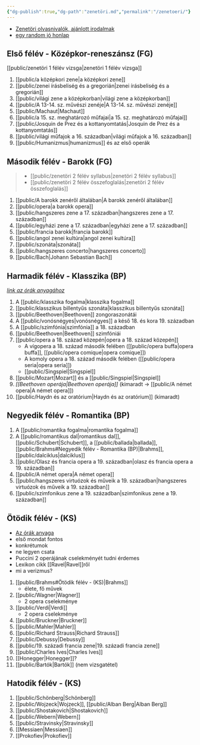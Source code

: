 ```yaml
---
{"dg-publish":true,"dg-path":"zenetöri.md","permalink":"/zenetoeri/"}
---
```


- [Zenetöri olvasnivalók, ajánlott irodalmak](https://icedrive.net/s/7YZhDhV1uXV823hAT9xiSAXC34uZ)
- [egy random jó honlap](https://varkonyitanarur.hu)
## Első félév - Középkor-reneszánsz (FG)
[[public/zenetöri 1 félév vizsga\|zenetöri 1 félév vizsga]]

1. [[public/a középkori zene\|a középkori zene]]
2. [[public/zenei írásbeliség és a gregorián\|zenei írásbeliség és a gregorián]]
3. [[public/világi zene a középkorban\|világi zene a középkorban]]
4. [[public/A 13-14. sz. művészi zenéje\|A 13-14. sz. művészi zenéje]]
5. [[public/Machaut\|Machaut]]
6. [[public/a 15. sz. meghatározó műfajai\|a 15. sz. meghatározó műfajai]]
7. [[public/Josquin de Prez és a kottanyomtatás\|Josquin de Prez és a kottanyomtatás]]
8. [[public/világi műfajok a 16. században\|világi műfajok a 16. században]]
9. [[public/Humanizmus\|humanizmus]] és az első operák


## Második félév - Barokk (FG)
> - [[public/zenetöri 2 félév syllabus\|zenetöri 2 félév syllabus]]
> - [[public/zenetöri 2 félév összefoglalás\|zenetöri 2 félév összefoglalás]]

1. [[public/A barokk zenéről általában\|A barokk zenéről általában]]
2. [[public/opera\|a barokk opera]]
3. [[public/hangszeres zene a 17. században\|hangszeres zene a 17. században]]
4. [[public/egyházi zene a 17. században\|egyházi zene a 17. században]]
5. [[public/francia barokk\|francia barokk]]
6. [[public/angol zenei kultúra\|angol zenei kultúra]]
7. [[public/szonáta\|szonáta]]
8. [[public/hangszeres concerto\|hangszeres concerto]]
9. [[public/Bach\|Johann Sebastian Bach]]


## Harmadik félév - Klasszika (BP)
*[link az órák anyagához](https://1drv.ms/u/s!AhnUZeCwDLoe9j95BE0rGZJdMx0l?e=u23yaS)*

1. A [[public/klasszika fogalma\|klasszika fogalma]]
2. [[public/klasszikus billentyűs szonáta\|klasszikus billentyűs szonáta]]
3. [[public/Beethoven\|Beethoven]] zongoraszonátái
4. A [[public/vonósnégyes\|vonósnégyes]] a késő 18. és kora 19. században
5. A [[public/szimfónia\|szimfónia]] a 18. században
6. [[public/Beethoven\|Beethoven]] szimfóniái
7. [[public/opera a 18. század közepén\|opera a 18. század közepén]]
	- A vígopera a 18. század második felében ([[public/opera buffa\|opera buffa]], [[public/opera comique\|opera comique]])
	- A komoly opera a 18. század második felében ([[public/opera seria\|opera seria]])
	- [[public/Singspiel\|Singspiel]]
8. [[public/Mozart\|Mozart]] és a [[public/Singspiel\|Singspiel]]
9. *[[Beethoven operája\|Beethoven operája]]* (kimaradt -> [[public/A német opera\|A német opera]])
10. [[public/Haydn és az oratórium\|Haydn és az oratórium]] (kimaradt)

## Negyedik félév - Romantika (BP)

1. A [[public/romantika fogalma\|romantika fogalma]]
2. A [[public/romantikus dal\|romantikus dal]], [[public/Schubert\|Schubert]], a [[public/ballada\|ballada]], [[public/Brahms#Negyedik félév - Romantika (BP)\|Brahms]], [[public/dalciklus\|dalciklus]]
3. [[public/Olasz és francia opera a 19. században\|olasz és francia opera a 19. században]]
4. [[public/A német opera\|A német opera]]
5. [[public/hangszeres virtuózok és műveik a 19. században\|hangszeres virtuózok és műveik a 19. században]]
6. [[public/szimfonikus zene a 19. században\|szimfonikus zene a 19. században]]

## Ötödik félév - (KS)
- [Az órák anyaga](https://apps.lfze.hu/netfolder/StudentNet/Oktat%C3%A1si%20anyagok/Kov%C3%A1cs%20S%C3%A1ndor)
- első mondat fontos
- konkrétumok
- ne legyen csata
- Puccini 2 operájának cselekményét tudni érdemes
- Lexikon cikk [[Ravel\|Ravel]]ről
- mi a verizmus?

1. [[public/Brahms#Ötödik félév - (KS)\|Brahms]]
	- élete, fő művek
2. [[public/Wagner\|Wagner]]
	- 2 opera cselekménye
3. [[public/Verdi\|Verdi]]
	- 2 opera cselekménye
4. [[public/Bruckner\|Bruckner]]
5. [[public/Mahler\|Mahler]]
6. [[public/Richard Strauss\|Richard Strauss]]
7. [[public/Debussy\|Debussy]]
8. [[public/19. századi francia zene\|19. századi francia zene]]
9. [[public/Charles Ives\|Charles Ives]]
10. [[Honegger\|Honegger]]?
11. [[public/Bartók\|Bartók]] (nem vizsgatétel)
## Hatodik félév - (KS)

1. [[public/Schönberg\|Schönberg]]
2. [[public/Wojzeck\|Wojzeck]], [[public/Alban Berg\|Alban Berg]]
3. [[public/Shostakovich\|Shostakovich]]
4. [[public/Webern\|Webern]]
5. [[public/Stravinsky\|Stravinsky]]
6. [[Messiaen\|Messiaen]]
0. [[Prokofiev\|Prokofiev]]